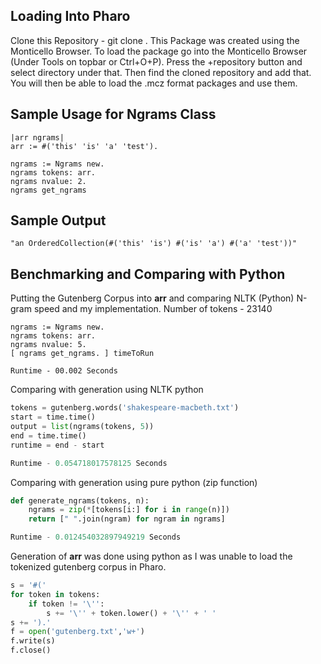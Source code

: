 ## Loading Into Pharo

Clone this Repository - git clone <clone with https link>.
This Package was created using the Monticello Browser. To load the package go into the Monticello Browser (Under Tools on topbar or Ctrl+O+P). Press the +repository button and select directory under that. Then find the cloned repository and add that. You will then be able to load the .mcz format packages and use them.

## Sample Usage for Ngrams Class

``` Pharo
|arr ngrams|
arr := #('this' 'is' 'a' 'test').

ngrams := Ngrams new.
ngrams tokens: arr.
ngrams nvalue: 2.
ngrams get_ngrams
```

## Sample Output

``` Pharo
"an OrderedCollection(#('this' 'is') #('is' 'a') #('a' 'test'))"
```

## Benchmarking and Comparing with Python

Putting the Gutenberg Corpus into **arr** and comparing NLTK (Python) N-gram speed and my implementation.
Number of tokens - 23140

``` Pharo
ngrams := Ngrams new.
ngrams tokens: arr.
ngrams nvalue: 5.
[ ngrams get_ngrams. ] timeToRun 
```
``` Pharo
Runtime - 00.002 Seconds
```

Comparing with generation using NLTK python

``` Python
tokens = gutenberg.words('shakespeare-macbeth.txt')
start = time.time()
output = list(ngrams(tokens, 5))
end = time.time()
runtime = end - start
```
``` Python
Runtime - 0.054718017578125 Seconds
```

Comparing with generation using pure python (zip function)
``` Python
def generate_ngrams(tokens, n):    
    ngrams = zip(*[tokens[i:] for i in range(n)])
    return [" ".join(ngram) for ngram in ngrams]
```

``` Python
Runtime - 0.012454032897949219 Seconds
```
Generation of **arr** was done using python as I was unable to load the tokenized gutenberg corpus in Pharo.
``` Python
s = '#('
for token in tokens:
    if token != '\'':
        s += '\'' + token.lower() + '\'' + ' '
s += ').'
f = open('gutenberg.txt','w+')
f.write(s)
f.close()
```
